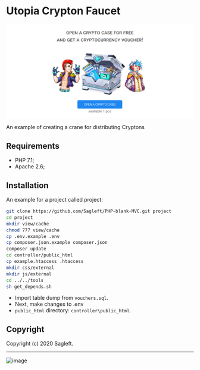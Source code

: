 # Utopia Crypton Faucet

![logo](controller/public_html/img/screen.png)

An example of creating a crane for distributing Cryptons

## Requirements
* PHP 7.1;
* Apache 2.6;

## Installation

An example for a project called project:

```bash
git clone https://github.com/Sagleft/PHP-blank-MVC.git project
cd project
mkdir view/cache
chmod 777 view/cache
cp .env.example .env
cp composer.json.example composer.json
composer update
cd controller/public_html
cp example.htaccess .htaccess
mkdir css/external
mkdir js/external
cd ../../tools
sh get_depends.sh
```

* Import table dump from `vouchers.sql`.
* Next, make changes to .env
* `public_html` directory: ``` controller\public_html ```.

## Copyright

Copyright (c) 2020 Sagleft.

---

![image](https://github.com/Sagleft/Sagleft/raw/master/image.png)
